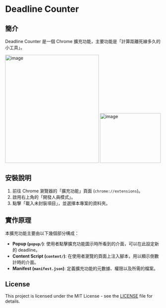 # Deadline Counter

## 簡介

Deadline Counter 是一個 Chrome 擴充功能，主要功能是「計算距離死線多久的小工具」。

<img width="302" height="350" alt="image" src="https://github.com/user-attachments/assets/6a7afa09-3a57-4cdb-94d8-6e139df452b1" />
<img width="196" height="161" alt="image" src="https://github.com/user-attachments/assets/0b5aad38-7b21-4e26-bfc5-24a851dd0a9e" />

## 安裝說明

1. 前往 Chrome 瀏覽器的「擴充功能」頁面 (`chrome://extensions`)。
2. 啟用右上角的「開發人員模式」。
3. 點擊「載入未封裝項目」，並選擇本專案的資料夾。

## 實作原理

本擴充功能主要由以下幾個部分構成：

*   **Popup (`popup/`)**: 使用者點擊擴充功能圖示時所看到的介面，可以在此設定新的 deadline。
*   **Content Script (`content/`)**: 在使用者瀏覽的頁面上注入腳本，用以顯示倒數計時的介面。
*   **Manifest (`manifest.json`)**: 定義擴充功能的元數據、權限以及所需的檔案。

## License
This project is licensed under the MIT License - see the [LICENSE](LICENSE) file for details.
